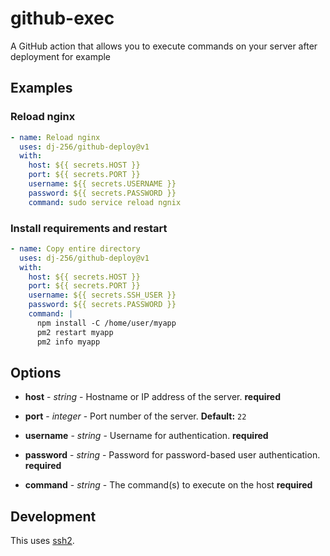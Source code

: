 # github-exec

A GitHub action that allows you to execute commands on your server after deployment for example

## Examples

### **Reload nginx**

```yml
- name: Reload nginx
  uses: dj-256/github-deploy@v1
  with:
    host: ${{ secrets.HOST }}
    port: ${{ secrets.PORT }}
    username: ${{ secrets.USERNAME }}
    password: ${{ secrets.PASSWORD }}
    command: sudo service reload ngnix

```

### **Install requirements and restart**

```yml
- name: Copy entire directory
  uses: dj-256/github-deploy@v1
  with:
    host: ${{ secrets.HOST }}
    port: ${{ secrets.PORT }}
    username: ${{ secrets.SSH_USER }}
    password: ${{ secrets.PASSWORD }}
    command: |
      npm install -C /home/user/myapp
      pm2 restart myapp
      pm2 info myapp

```

## Options

- **host** - _string_ - Hostname or IP address of the server. **required**

- **port** - _integer_ - Port number of the server. **Default:** `22`

- **username** - _string_ - Username for authentication. **required**

- **password** - _string_ - Password for password-based user authentication. **required**

- **command** - _string_ - The command(s) to execute on the host **required**

## Development

This uses [ssh2](https://github.com/mscdex/ssh2).
